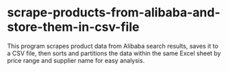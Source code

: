 # scrape-products-from-alibaba-and-store-them-in-csv-file
This program scrapes product data from Alibaba search results, saves it to a CSV file, then sorts and partitions the data within the same Excel sheet by price range and supplier name for easy analysis.
